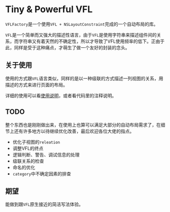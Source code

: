 # Tiny & Powerful VFL

`VFLFactory`是一个使用`VFL + NSLayoutConstraint`完成的一个自动布局的库。

`VFL`是一个简单而又强大的描述性语言，由于`VFL`是使用字符串来描述组件间的关系，而字符串又有着天然的不确定性，所以才导致了VFL使用频率的低下。正由于此，同样是受于这种痛点，才萌生了做一个友好的封装的念头。

## 关于使用

使用的方式跟`VFL`语言类似，同样的是以一种级联的方式描述一列视图的关系，用描述的方式来进行页面的布局。

详细的使用可以看[使用说明](./Using/Using_v01.md)，或者看代码里的注释说明。

## TODO

整个东西也是刚刚做出来，在使用上也算可以满足大部分的自动布局需求了，在细节上还有许多地方以待继续优化改善，最后欢迎各位大佬的指点。

* 优化子视图的`releation`
* 调整VFL的终点
* 逻辑判断、警告、调试信息的处理
* 级联关系的检查
* 命名的优化
* `category`中不确定因素的排查

## 期望

能做到跟`VFL`原生接近的简洁写法体验。
